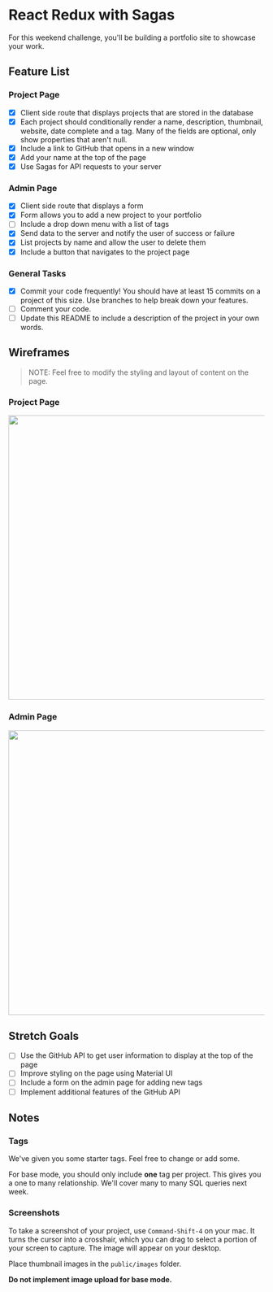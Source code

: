 # React Redux with Sagas
For this weekend challenge, you'll be building a portfolio site to showcase your work. 

## Feature List

### Project Page
- [x] Client side route that displays projects that are stored in the database
- [x] Each project should conditionally render a name, description, thumbnail, website, date complete and a tag. Many of the fields are optional, only show properties that aren't null.
- [x] Include a link to GitHub that opens in a new window
- [x] Add your name at the top of the page
- [x] Use Sagas for API requests to your server

### Admin Page
- [x] Client side route that displays a form
- [x] Form allows you to add a new project to your portfolio
- [ ] Include a drop down menu with a list of tags
- [x] Send data to the server and notify the user of success or failure
- [x] List projects by name and allow the user to delete them
- [x] Include a button that navigates to the project page

### General Tasks
- [x] Commit your code frequently! You should have at least 15 commits on a project of this size. Use branches to help break down your features.
- [ ] Comment your code.
- [ ] Update this README to include a description of the project in your own words.

## Wireframes
> NOTE: Feel free to modify the styling and layout of content on the page. 

### Project Page
<img src="https://github.com/PrimeAcademy/weekend-6-portfolio/raw/master/wireframes/project_page.png" width="560">


### Admin Page
<img src="https://github.com/PrimeAcademy/weekend-6-portfolio/raw/master/wireframes/admin_page.png" width="560">

## Stretch Goals
- [ ] Use the GitHub API to get user information to display at the top of the page
- [ ] Improve styling on the page using Material UI
- [ ] Include a form on the admin page for adding new tags
- [ ] Implement additional features of the GitHub API

## Notes

### Tags
We've given you some starter tags. Feel free to change or add some.

For base mode, you should only include **one** tag per project. This gives you a one to many relationship. We'll cover many to many SQL queries next week. 

### Screenshots
To take a screenshot of your project, use `Command-Shift-4` on your mac. It turns the cursor into a crosshair, which you can drag to select a portion of your screen to capture. The image will appear on your desktop.

Place thumbnail images in the `public/images` folder. 

**Do not implement image upload for base mode.**

